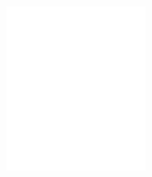<p align="center">
  <a href="https://github.com/tpwo">
    <img width="55%" src="./metrics.svg" />
  </a>
</p>
